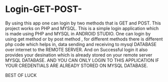 # Login-GET-POST-
By using this app one can login by two methods that is GET and POST. This project works on PHP and MYSQL.
This is a simple login application which is made using PHP and MYSQL in ANDROID STUDIO.
One can login by using get method or  by post method , 
for different methods there is different php code which helps in,
data sending and receiving to mysql DATABASE over internet to the REMOTE SERVER.
And on Successful login it also provides your desination which is already stored on  your remote server MYSQL DATABASE.
AND YOU CAN ONLY LOGIN TO THIS APPLICATION IF YOUR CREDENTIALS ARE ALREADY STORED ON MYSQL DATABASE.

BEST OF LUCK
